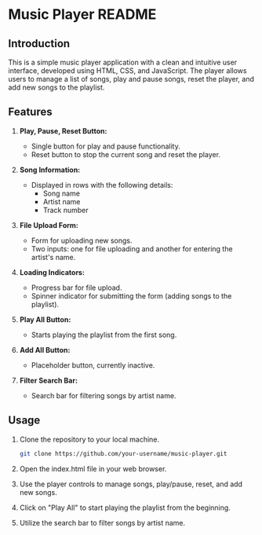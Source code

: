 # Music Player README

## Introduction

This is a simple music player application with a clean and intuitive user interface, developed using HTML, CSS, and JavaScript. The player allows users to manage a list of songs, play and pause songs, reset the player, and add new songs to the playlist.

## Features

1. **Play, Pause, Reset Button:**
   - Single button for play and pause functionality.
   - Reset button to stop the current song and reset the player.

2. **Song Information:**
   - Displayed in rows with the following details:
     - Song name
     - Artist name
     - Track number

3. **File Upload Form:**
   - Form for uploading new songs.
   - Two inputs: one for file uploading and another for entering the artist's name.

4. **Loading Indicators:**
   - Progress bar for file upload.
   - Spinner indicator for submitting the form (adding songs to the playlist).

5. **Play All Button:**
   - Starts playing the playlist from the first song.

6. **Add All Button:**
   - Placeholder button, currently inactive.

7. **Filter Search Bar:**
   - Search bar for filtering songs by artist name.

## Usage

1. Clone the repository to your local machine.

   ```bash
   git clone https://github.com/your-username/music-player.git

2. Open the index.html file in your web browser.

3. Use the player controls to manage songs, play/pause, reset, and add new songs.

4. Click on "Play All" to start playing the playlist from the beginning.

5. Utilize the search bar to filter songs by artist name.
